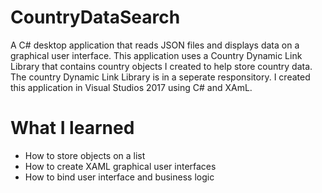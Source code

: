 # CountryDataSearch
A C# desktop application that reads JSON files and displays data on a graphical user interface. This application uses a Country Dynamic Link Library that contains country objects I created to help store country data. The country Dynamic Link Library is in a seperate responsitory. I created this application in Visual Studios 2017 using C# and XAmL.

# What I learned
* How to store objects on a list
* How to create XAML graphical user interfaces
* How to bind user interface and business logic
